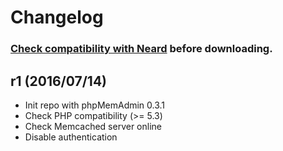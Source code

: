 # Changelog

### [Check compatibility with Neard](https://github.com/crazy-max/neard/wiki/appPhpMemAdmin#latest) before downloading.

## r1 (2016/07/14)

* Init repo with phpMemAdmin 0.3.1
* Check PHP compatibility (>= 5.3)
* Check Memcached server online
* Disable authentication
